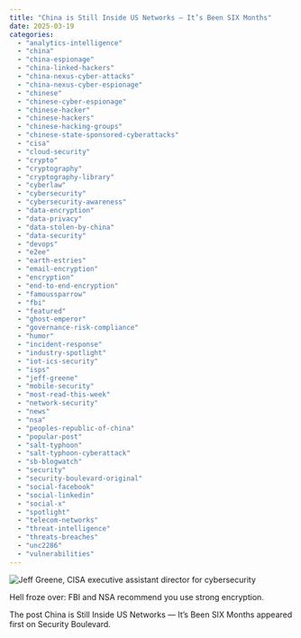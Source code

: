 ```yaml
---
title: "China is Still Inside US Networks — It’s Been SIX Months"
date: 2025-03-19
categories: 
  - "analytics-intelligence"
  - "china"
  - "china-espionage"
  - "china-linked-hackers"
  - "china-nexus-cyber-attacks"
  - "china-nexus-cyber-espionage"
  - "chinese"
  - "chinese-cyber-espionage"
  - "chinese-hacker"
  - "chinese-hackers"
  - "chinese-hacking-groups"
  - "chinese-state-sponsored-cyberattacks"
  - "cisa"
  - "cloud-security"
  - "crypto"
  - "cryptography"
  - "cryptography-library"
  - "cyberlaw"
  - "cybersecurity"
  - "cybersecurity-awareness"
  - "data-encryption"
  - "data-privacy"
  - "data-stolen-by-china"
  - "data-security"
  - "devops"
  - "e2ee"
  - "earth-estries"
  - "email-encryption"
  - "encryption"
  - "end-to-end-encryption"
  - "famoussparrow"
  - "fbi"
  - "featured"
  - "ghost-emperor"
  - "governance-risk-compliance"
  - "humor"
  - "incident-response"
  - "industry-spotlight"
  - "iot-ics-security"
  - "isps"
  - "jeff-greene"
  - "mobile-security"
  - "most-read-this-week"
  - "network-security"
  - "news"
  - "nsa"
  - "peoples-republic-of-china"
  - "popular-post"
  - "salt-typhoon"
  - "salt-typhoon-cyberattack"
  - "sb-blogwatch"
  - "security"
  - "security-boulevard-original"
  - "social-facebook"
  - "social-linkedin"
  - "social-x"
  - "spotlight"
  - "telecom-networks"
  - "threat-intelligence"
  - "threats-breaches"
  - "unc2286"
  - "vulnerabilities"
---
```


![Jeff Greene, CISA executive assistant director for cybersecurity](https://securityboulevard.com/wp-content/uploads/2024/12/cisa-jeff-greene-richixbw.png)

Hell froze over: FBI and NSA recommend you use strong encryption.

The post China is Still Inside US Networks — It’s Been SIX Months appeared first on Security Boulevard.
